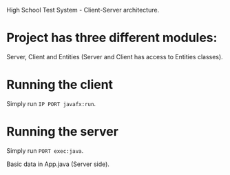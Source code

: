 High School Test System - Client-Server architecture.

# Project has three different modules:
Server, Client and Entities (Server and Client has access to Entities classes).

# Running the client
Simply run ``IP PORT javafx:run``.

# Running the server
Simply run ``PORT exec:java``.


Basic data in App.java (Server side).
